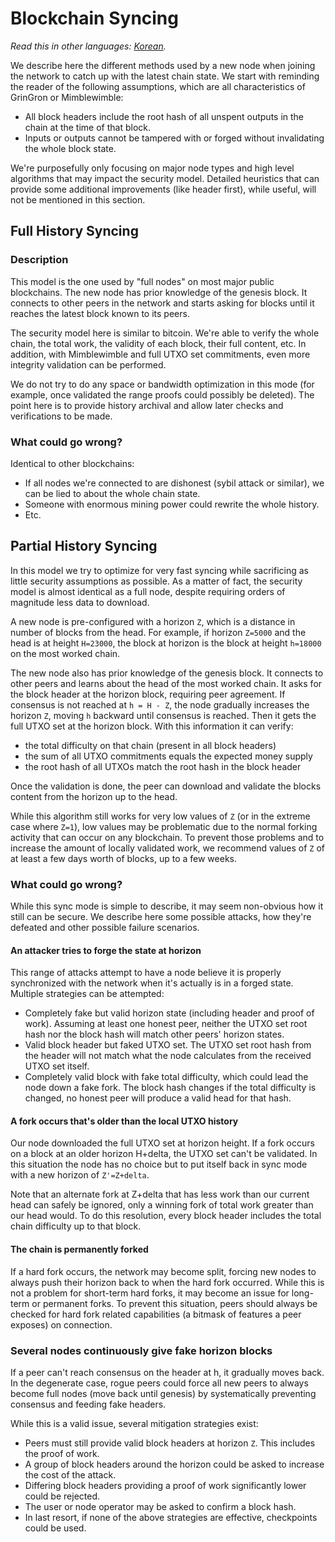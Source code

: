 # Blockchain Syncing

*Read this in other languages: [Korean](chain_sync_KR.md).*

We describe here the different methods used by a new node when joining the network
to catch up with the latest chain state. We start with reminding the reader of the
following assumptions, which are all characteristics of GrinGron or Mimblewimble:

* All block headers include the root hash of all unspent outputs in the chain at
  the time of that block.
* Inputs or outputs cannot be tampered with or forged without invalidating the
  whole block state.

We're purposefully only focusing on major node types and high level algorithms that
may impact the security model. Detailed heuristics that can provide some additional
improvements (like header first), while useful, will not be mentioned in this
section.

## Full History Syncing

### Description

This model is the one used by "full nodes" on most major public blockchains. The
new node has prior knowledge of the genesis block. It connects to other peers in
the network and starts asking for blocks until it reaches the latest block known to
its peers.

The security model here is similar to bitcoin. We're able to verify the whole
chain, the total work, the validity of each block, their full content, etc.
In addition, with Mimblewimble and full UTXO set commitments, even more integrity
validation can be performed.

We do not try to do any space or bandwidth optimization in this mode (for example,
once validated the range proofs could possibly be deleted). The point here is to
provide history archival and allow later checks and verifications to be made.

### What could go wrong?

Identical to other blockchains:

* If all nodes we're connected to are dishonest (sybil attack or similar), we can
  be lied to about the whole chain state.
* Someone with enormous mining power could rewrite the whole history.
* Etc.

## Partial History Syncing

In this model we try to optimize for very fast syncing while sacrificing as little
security assumptions as possible. As a matter of fact, the security model is almost
identical as a full node, despite requiring orders of magnitude less data to
download.

A new node is pre-configured with a horizon `Z`, which is a distance in number of
blocks from the head. For example, if horizon `Z=5000` and the head is at height
`H=23000`, the block at horizon is the block at height `h=18000` on the most
worked chain.

The new node also has prior knowledge of the genesis block. It connects to other
peers and learns about the head of the most worked chain. It asks for the block
header at the horizon block, requiring peer agreement. If consensus is not reached
at `h = H - Z`, the node gradually increases the horizon `Z`, moving `h` backward
until consensus is reached. Then it gets the full UTXO set at the horizon block.
With this information it can verify:

* the total difficulty on that chain (present in all block headers)
* the sum of all UTXO commitments equals the expected money supply
* the root hash of all UTXOs match the root hash in the block header

Once the validation is done, the peer can download and validate the blocks content
from the horizon up to the head.

While this algorithm still works for very low values of `Z` (or in the extreme case
where `Z=1`), low values may be problematic due to the normal forking activity that
can occur on any blockchain. To prevent those problems and to increase the amount
of locally validated work, we recommend values of `Z` of at least a few days worth
of blocks, up to a few weeks.

### What could go wrong?

While this sync mode is simple to describe, it may seem non-obvious how it still
can be secure. We describe here some possible attacks, how they're defeated and
other possible failure scenarios.

#### An attacker tries to forge the state at horizon

This range of attacks attempt to have a node believe it is properly synchronized
with the network when it's actually is in a forged state. Multiple strategies can
be attempted:

* Completely fake but valid horizon state (including header and proof of work).
  Assuming at least one honest peer, neither the UTXO set root hash nor the block
  hash will match other peers' horizon states.
* Valid block header but faked UTXO set. The UTXO set root hash from the header
  will not match what the node calculates from the received UTXO set itself.
* Completely valid block with fake total difficulty, which could lead the node down
  a fake fork. The block hash changes if the total difficulty is changed, no honest
  peer will produce a valid head for that hash.

#### A fork occurs that's older than the local UTXO history

Our node downloaded the full UTXO set at horizon height. If a fork occurs on a block
at an older horizon H+delta, the UTXO set can't be validated. In this situation the
node has no choice but to put itself back in sync mode with a new horizon of
`Z'=Z+delta`.

Note that an alternate fork at Z+delta that has less work than our current head can
safely be ignored, only a winning fork of total work greater than our head would.
To do this resolution, every block header includes the total chain difficulty up to
that block.

#### The chain is permanently forked

If a hard fork occurs, the network may become split, forcing new nodes to always
push their horizon back to when the hard fork occurred. While this is not a problem
for short-term hard forks, it may become an issue for long-term or permanent forks.
To prevent this situation, peers should always be checked for hard fork related
capabilities (a bitmask of features a peer exposes) on connection.

### Several nodes continuously give fake horizon blocks

If a peer can't reach consensus on the header at h, it gradually moves back. In the
degenerate case, rogue peers could force all new peers to always become full nodes
(move back until genesis) by systematically preventing consensus and feeding fake
headers.

While this is a valid issue, several mitigation strategies exist:

* Peers must still provide valid block headers at horizon `Z`. This includes the
  proof of work.
* A group of block headers around the horizon could be asked to increase the cost
  of the attack.
* Differing block headers providing a proof of work significantly lower could be
  rejected.
* The user or node operator may be asked to confirm a block hash.
* In last resort, if none of the above strategies are effective, checkpoints could
  be used.
